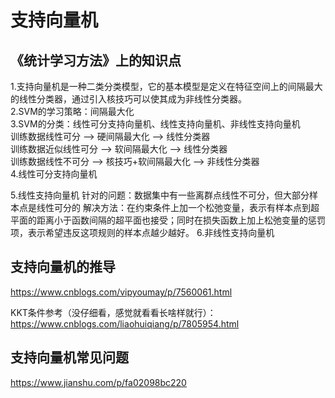 # 支持向量机
## 《统计学习方法》上的知识点
1.支持向量机是一种二类分类模型，它的基本模型是定义在特征空间上的间隔最大的线性分类器，通过引入核技巧可以使其成为非线性分类器。  
2.SVM的学习策略：间隔最大化  
3.SVM的分类：线性可分支持向量机、线性支持向量机、非线性支持向量机    
    训练数据线性可分      -->  硬间隔最大化   -->    线性分类器  
    训练数据近似线性可分  -->  软间隔最大化   -->    线性分类器  
    训练数据线性不可分    -->  核技巧+软间隔最大化  -->   非线性分类器  
4.线性可分支持向量机  
    
5.线性支持向量机
    针对的问题：数据集中有一些离群点线性不可分，但大部分样本点是线性可分的
    解决方法：在约束条件上加一个松弛变量，表示有样本点到超平面的距离小于函数间隔的超平面也接受；同时在损失函数上加上松弛变量的惩罚项，表示希望违反这项规则的样本点越少越好。
6.非线性支持向量机

## 支持向量机的推导
https://www.cnblogs.com/vipyoumay/p/7560061.html  

KKT条件参考（没仔细看，感觉就看看长啥样就行）：https://www.cnblogs.com/liaohuiqiang/p/7805954.html

## 支持向量机常见问题
https://www.jianshu.com/p/fa02098bc220  

